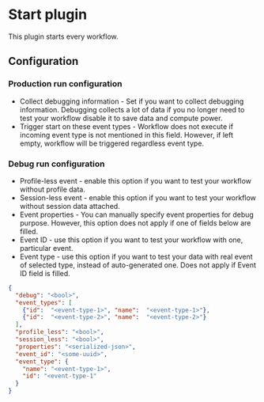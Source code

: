 # Start plugin
This plugin starts every workflow.

## Configuration
### Production run configuration
- Collect debugging information - Set if you want to collect debugging 
  information. Debugging collects a lot of data if you no longer 
  need to test your workflow disable it to save data and compute power.
- Trigger start on these event types - Workflow does not execute if incoming event 
  type is not mentioned in this field. However, if left empty, workflow will be triggered
  regardless event type.
### Debug run configuration
- Profile-less event - enable this option if you want to test your workflow without 
  profile data.
- Session-less event - enable this option if you want to test your workflow without session
  data attached.
- Event properties - You can manually specify event properties for debug purpose. However,
  this option does not apply if one of fields below are filled.
- Event ID - use this option if you want to test your workflow with one, particular event.
- Event type - use this option if you want to test your data with real event of selected type,
  instead of auto-generated one. Does not apply if Event ID field is filled.

```json
{
  "debug": "<bool>",
  "event_types": [
    {"id":  "<event-type-1>", "name":  "<event-type-1>"},
    {"id":  "<event-type-2>", "name":  "<event-type-2>"}
  ],
  "profile_less": "<bool>",
  "session_less": "<bool>",
  "properties": "<serialized-json>",
  "event_id": "<some-uuid>",
  "event_type": {
    "name": "<event-type-1>",
    "id": "<event-type-1"
  }
}
```